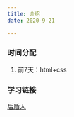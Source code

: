 ```yaml
---
title: 介绍
date: 2020-9-21

---
```


### 时间分配

1. 前7天：html+css

### 学习链接

[后盾人](https://www.houdunren.com/Edu/system)

